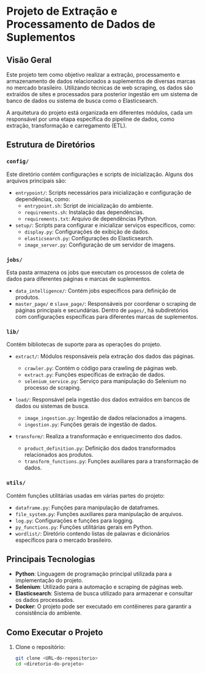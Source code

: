 # Projeto de Extração e Processamento de Dados de Suplementos

## Visão Geral

Este projeto tem como objetivo realizar a extração, processamento e armazenamento de dados relacionados a suplementos de diversas marcas no mercado brasileiro. Utilizando técnicas de web scraping, os dados são extraídos de sites e processados para posterior ingestão em um sistema de banco de dados ou sistema de busca como o Elasticsearch.

A arquitetura do projeto está organizada em diferentes módulos, cada um responsável por uma etapa específica do pipeline de dados, como extração, transformação e carregamento (ETL).

## Estrutura de Diretórios

### `config/`
Este diretório contém configurações e scripts de inicialização. Alguns dos arquivos principais são:

- `entrypoint/`: Scripts necessários para inicialização e configuração de dependências, como:
  - `entrypoint.sh`: Script de inicialização do ambiente.
  - `requirements.sh`: Instalação das dependências.
  - `requirements.txt`: Arquivo de dependências Python.
- `setup/`: Scripts para configurar e inicializar serviços específicos, como:
  - `display.py`: Configurações de exibição de dados.
  - `elasticsearch.py`: Configurações do Elasticsearch.
  - `image_server.py`: Configuração de um servidor de imagens.

### `jobs/`
Esta pasta armazena os jobs que executam os processos de coleta de dados para diferentes páginas e marcas de suplementos.

- `data_intelligence/`: Contém jobs específicos para definição de produtos.
- `master_page/` e `slave_page/`: Responsáveis por coordenar o scraping de páginas principais e secundárias. Dentro de `pages/`, há subdiretórios com configurações específicas para diferentes marcas de suplementos.

### `lib/`
Contém bibliotecas de suporte para as operações do projeto.

- `extract/`: Módulos responsáveis pela extração dos dados das páginas.
  - `crawler.py`: Contém o código para crawling de páginas web.
  - `extract.py`: Funções específicas de extração de dados.
  - `selenium_service.py`: Serviço para manipulação do Selenium no processo de scraping.

- `load/`: Responsável pela ingestão dos dados extraídos em bancos de dados ou sistemas de busca.
  - `image_ingestion.py`: Ingestão de dados relacionados a imagens.
  - `ingestion.py`: Funções gerais de ingestão de dados.

- `transform/`: Realiza a transformação e enriquecimento dos dados.
  - `product_definition.py`: Definição dos dados transformados relacionados aos produtos.
  - `transform_functions.py`: Funções auxiliares para a transformação de dados.

### `utils/`
Contém funções utilitárias usadas em várias partes do projeto:

- `dataframe.py`: Funções para manipulação de dataframes.
- `file_system.py`: Funções auxiliares para manipulação de arquivos.
- `log.py`: Configurações e funções para logging.
- `py_functions.py`: Funções utilitárias gerais em Python.
- `wordlist/`: Diretório contendo listas de palavras e dicionários específicos para o mercado brasileiro.

## Principais Tecnologias

- **Python**: Linguagem de programação principal utilizada para a implementação do projeto.
- **Selenium**: Utilizado para a automação e scraping de páginas web.
- **Elasticsearch**: Sistema de busca utilizado para armazenar e consultar os dados processados.
- **Docker**: O projeto pode ser executado em contêineres para garantir a consistência do ambiente.

## Como Executar o Projeto

1. Clone o repositório:
   ```bash
   git clone <URL-do-repositorio>
   cd <diretorio-do-projeto>
